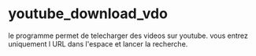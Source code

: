 # youtube_download_vdo
le programme permet de telecharger des videos sur youtube.
vous entrez uniquement l URL dans l'espace et lancer la recherche.
